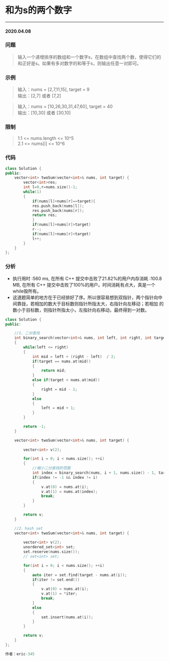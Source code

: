 # 和为s的两个数字
***
#### 2020.04.08

### 问题
>输入一个递增排序的数组和一个数字s，在数组中查找两个数，使得它们的和正好是s。如果有多对数字的和等于s，则输出任意一对即可。

### 示例
>输入：nums = [2,7,11,15], target = 9               
输出：[2,7] 或者 [7,2]                  

>输入：nums = [10,26,30,31,47,60], target = 40             
输出：[10,30] 或者 [30,10]                         

### 限制
>1.1 <= nums.length <= 10^5                
2.1 <= nums[i] <= 10^6                              

### 代码
```c++
class Solution {
public:
    vector<int> twoSum(vector<int>& nums, int target) {
        vector<int>res;
        int l=0,r=nums.size()-1;
        while(1)
        {
            if(nums[l]+nums[r]==target){
            res.push_back(nums[l]);
            res.push_back(nums[r]);
            return res;
            }
            if(nums[l]+nums[r]>target)
            r--;
            if(nums[l]+nums[r]<target)
            l++;
        }
    }
};
```

### 分析
 - 执行用时 :560 ms, 在所有 C++ 提交中击败了21.82%的用户内存消耗 :100.8 MB, 在所有 C++ 提交中击败了100%的用户。时间消耗有点大，真是一个
   while毁所有。
 - 这道题简单的地方在于已经排好了序。所以很容易想到双指针，两个指针向中间靠拢，若相加的数大于目标数则指针所指太大，右指针向左移动；若相加
   的数小于目标数，则指针所指太小，左指针向右移动，最终得到一对数。

```c++
class Solution {
public:

    //1、二分查找
    int binary_search(vector<int>& nums, int left, int right, int target)
    {
        while(left <= right)
        {
            int mid = left + (right - left)  / 2;
            if(target == nums.at(mid))
            {
                return mid;
            }
            else if(target < nums.at(mid))
            {
                right = mid - 1;
            }
            else
            {
                left = mid + 1;
            }
        }

        return -1;
    }

    vector<int> twoSum(vector<int>& nums, int target) {
        
        vector<int> v(2);

        for(int i = 0; i < nums.size(); ++i)
        {
            //缩小二分查找的范围
            int index = binary_search(nums, i + 1, nums.size() - 1, target - nums.at(i));
            if(index != -1 && index != i)
            {
                v.at(0) = nums.at(i);
                v.at(1) = nums.at(index);
                break;
            }
        }

        return v;
    }

    //2、hash set
    vector<int> twoSum(vector<int>& nums, int target) {
        
        vector<int> v(2);
        unordered_set<int> set;
        set.reserve(nums.size());
        // set<int> set;

        for(int i = 0; i < nums.size(); ++i)
        {
            auto iter = set.find(target - nums.at(i));
            if(iter != set.end())
            {
                v.at(0) = nums.at(i);
                v.at(1) = *iter;
                break;
            }
            else
            {
                set.insert(nums.at(i));
            }
        }

        return v;
    }
};

作者：eric-345
